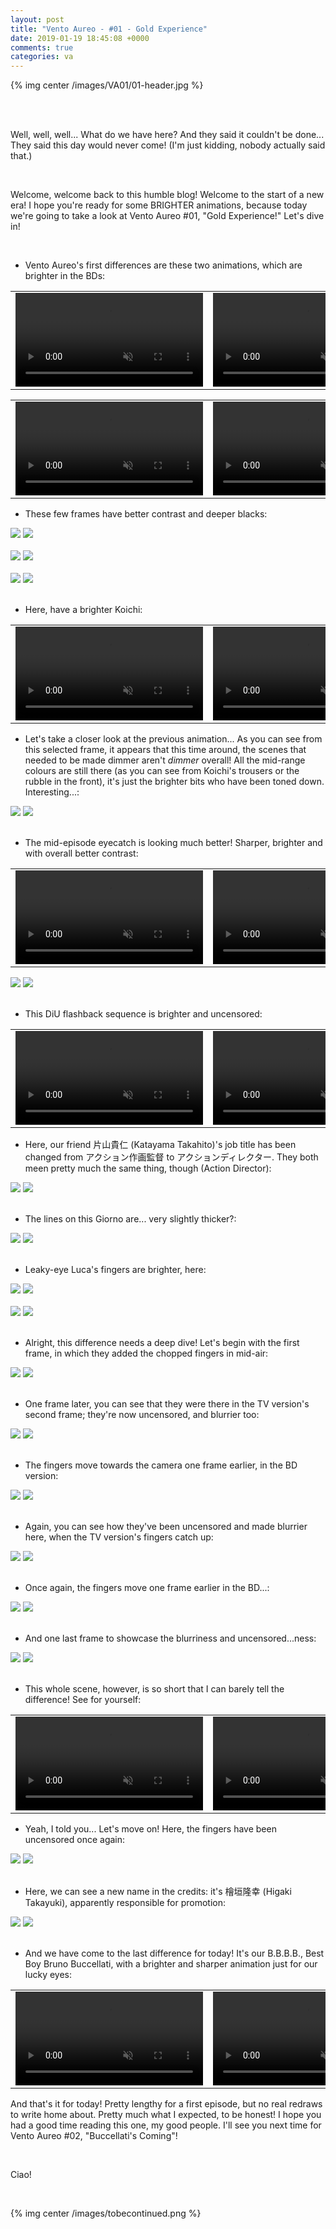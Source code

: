 ```yaml
---
layout: post
title: "Vento Aureo - #01 - Gold Experience"
date: 2019-01-19 18:45:08 +0000
comments: true
categories: va
---
```


{% img center /images/VA01/01-header.jpg %}
<!-- more -->

<br>
<br>

Well, well, well... What do we have here? And they said it couldn't be done... They said this day would never come! (I'm just kidding, nobody actually said that.)

<br>

Welcome, welcome back to this humble blog! Welcome to the start of a new era! I hope you're ready for some BRIGHTER animations, because today we're going to take a look at Vento Aureo #01, "Gold Experience!" Let's dive in!

<br>

- Vento Aureo's first differences are these two animations, which are brighter in the BDs:

<table width="100%">
<tr>
<td align="left" valign="top" width="50%">
<video class='center' muted nocontrols autoplay playsinline loop preload='auto'>
  <source src="./../videos/VA01/TV 01 - brighter gold experience.webm" type='video/webm; codecs="vp8, vorbis"'>
  <source src="./../videos/VA01/TV 01 - brighter gold experience.mp4" type='video/mp4; codecs=avc1.42E01E,mp4a.40.2'>
</video>
</td>
<td align="left" valign="top" width="50%">
<video class='center' muted nocontrols autoplay playsinline loop preload='auto'>
  <source src="./../videos/VA01/BD 01 - brighter gold experience.webm" type='video/webm; codecs="vp8, vorbis"'>
  <source src="./../videos/VA01/BD 01 - brighter gold experience.mp4" type='video/mp4; codecs=avc1.42E01E,mp4a.40.2'>
</video>
</td>
</tr>
</table>

<table width="100%">
<tr>
<td align="left" valign="top" width="50%">
<video class='center' muted nocontrols autoplay playsinline loop preload='auto'>
  <source src="./../videos/VA01/TV 02 - brighter plant.webm" type='video/webm; codecs="vp8, vorbis"'>
  <source src="./../videos/VA01/TV 02 - brighter plant.mp4" type='video/mp4; codecs=avc1.42E01E,mp4a.40.2'>
</video>
</td>
<td align="left" valign="top" width="50%">
<video class='center' muted nocontrols autoplay playsinline loop preload='auto'>
  <source src="./../videos/VA01/BD 02 - brighter plant.webm" type='video/webm; codecs="vp8, vorbis"'>
  <source src="./../videos/VA01/BD 02 - brighter plant.mp4" type='video/mp4; codecs=avc1.42E01E,mp4a.40.2'>
</video>
</td>
</tr>
</table>

- These few frames have better contrast and deeper blacks:

<div id="container1" class="twentytwenty-container">
 <img src="./../images/VA01/tv-21385.jpg" />
 <img src="./../images/VA01/bd-21385.jpg" />
</div>

<br>

<div id="container1" class="twentytwenty-container">
 <img src="./../images/VA01/tv-21391.jpg" />
 <img src="./../images/VA01/bd-21391.jpg" />
</div>

<br>

<div id="container1" class="twentytwenty-container">
 <img src="./../images/VA01/tv-21405.jpg" />
 <img src="./../images/VA01/bd-21405.jpg" />
</div>

<br>

- Here, have a brighter Koichi:

<table width="100%">
<tr>
<td align="left" valign="top" width="50%">
<video class='center' muted nocontrols autoplay playsinline loop preload='auto'>
  <source src="./../videos/VA01/TV 03 - brighter koichi.webm" type='video/webm; codecs="vp8, vorbis"'>
  <source src="./../videos/VA01/TV 03 - brighter koichi.mp4" type='video/mp4; codecs=avc1.42E01E,mp4a.40.2'>
</video>
</td>
<td align="left" valign="top" width="50%">
<video class='center' muted nocontrols autoplay playsinline loop preload='auto'>
  <source src="./../videos/VA01/BD 03 - brighter koichi.webm" type='video/webm; codecs="vp8, vorbis"'>
  <source src="./../videos/VA01/BD 03 - brighter koichi.mp4" type='video/mp4; codecs=avc1.42E01E,mp4a.40.2'>
</video>
</td>
</tr>
</table>

- Let's take a closer look at the previous animation... As you can see from this selected frame, it appears that this time around, the scenes that needed to be made dimmer aren't _dimmer_ overall! All the mid-range colours are still there (as you can see from Koichi's trousers or the rubble in the front), it's just the brighter bits who have been toned down. Interesting...:

<div id="container1" class="twentytwenty-container">
 <img src="./../images/VA01/tv-21464.jpg" />
 <img src="./../images/VA01/bd-21464.jpg" />
</div>

<br>

- The mid-episode eyecatch is looking much better! Sharper, brighter and with overall better contrast:

<table width="100%">
<tr>
<td align="left" valign="top" width="50%">
<video class='center' muted nocontrols autoplay playsinline loop preload='auto'>
  <source src="./../videos/VA01/TV 04 - eyecatch.webm" type='video/webm; codecs="vp8, vorbis"'>
  <source src="./../videos/VA01/TV 04 - eyecatch.mp4" type='video/mp4; codecs=avc1.42E01E,mp4a.40.2'>
</video>
</td>
<td align="left" valign="top" width="50%">
<video class='center' muted nocontrols autoplay playsinline loop preload='auto'>
  <source src="./../videos/VA01/BD 04 - eyecatch.webm" type='video/webm; codecs="vp8, vorbis"'>
  <source src="./../videos/VA01/BD 04 - eyecatch.mp4" type='video/mp4; codecs=avc1.42E01E,mp4a.40.2'>
</video>
</td>
</tr>
</table>

<div id="container1" class="twentytwenty-container">
 <img src="./../images/VA01/tv-22396.jpg" />
 <img src="./../images/VA01/bd-22396.jpg" />
</div>

<br>

- This DiU flashback sequence is brighter and uncensored:

<table width="100%">
<tr>
<td align="left" valign="top" width="50%">
<video class='center' muted nocontrols autoplay playsinline loop preload='auto'>
  <source src="./../videos/VA01/TV 05 - flashbacks.webm" type='video/webm; codecs="vp8, vorbis"'>
  <source src="./../videos/VA01/TV 05 - flashbacks.mp4" type='video/mp4; codecs=avc1.42E01E,mp4a.40.2'>
</video>
</td>
<td align="left" valign="top" width="50%">
<video class='center' muted nocontrols autoplay playsinline loop preload='auto'>
  <source src="./../videos/VA01/BD 05 - flashbacks.webm" type='video/webm; codecs="vp8, vorbis"'>
  <source src="./../videos/VA01/BD 05 - flashbacks.mp4" type='video/mp4; codecs=avc1.42E01E,mp4a.40.2'>
</video>
</td>
</tr>
</table>

- Here, our friend 片山貴仁 (Katayama Takahito)'s job title has been changed from アクション作画監督 to アクションディレクター. They both meen pretty much the same thing, though (Action Director):

<div id="container1" class="twentytwenty-container">
 <img src="./../images/VA01/tv-31170.jpg" />
 <img src="./../images/VA01/bd-31170.jpg" />
</div>

<br>

- The lines on this Giorno are... very slightly thicker?:

<div id="container1" class="twentytwenty-container">
 <img src="./../images/VA01/tv-31730.jpg" />
 <img src="./../images/VA01/bd-31730.jpg" />
</div>

<br>

- Leaky-eye Luca's fingers are brighter, here:

<div id="container1" class="twentytwenty-container">
 <img src="./../images/VA01/tv-31770.jpg" />
 <img src="./../images/VA01/bd-31770.jpg" />
</div>

<br>

<div id="container1" class="twentytwenty-container">
 <img src="./../images/VA01/tv-31785.jpg" />
 <img src="./../images/VA01/bd-31785.jpg" />
</div>

<br>

- Alright, this difference needs a deep dive! Let's begin with the first frame, in which they added the chopped fingers in mid-air:

<div id="container1" class="twentytwenty-container">
 <img src="./../images/VA01/tv-31827.jpg" />
 <img src="./../images/VA01/bd-31827.jpg" />
</div>

<br>

- One frame later, you can see that they were there in the TV version's second frame; they're now uncensored, and blurrier too:

<div id="container1" class="twentytwenty-container">
 <img src="./../images/VA01/tv-31828.jpg" />
 <img src="./../images/VA01/bd-31828.jpg" />
</div>

<br>

- The fingers move towards the camera one frame earlier, in the BD version:

<div id="container1" class="twentytwenty-container">
 <img src="./../images/VA01/tv-31830.jpg" />
 <img src="./../images/VA01/bd-31830.jpg" />
</div>

<br>

- Again, you can see how they've been uncensored and made blurrier here, when the TV version's fingers catch up:

<div id="container1" class="twentytwenty-container">
 <img src="./../images/VA01/tv-31832.jpg" />
 <img src="./../images/VA01/bd-31832.jpg" />
</div>

<br>

- Once again, the fingers move one frame earlier in the BD...:

<div id="container1" class="twentytwenty-container">
 <img src="./../images/VA01/tv-31833.jpg" />
 <img src="./../images/VA01/bd-31833.jpg" />
</div>

<br>

- And one last frame to showcase the blurriness and uncensored...ness:

<div id="container1" class="twentytwenty-container">
 <img src="./../images/VA01/tv-31835.jpg" />
 <img src="./../images/VA01/bd-31835.jpg" />
</div>

<br>

- This whole scene, however, is so short that I can barely tell the difference! See for yourself:

<table width="100%">
<tr>
<td align="left" valign="top" width="50%">
<video class='center' muted nocontrols autoplay playsinline loop preload='auto'>
  <source src="./../videos/VA01/TV 06 - fingerspit.webm" type='video/webm; codecs="vp8, vorbis"'>
  <source src="./../videos/VA01/TV 06 - fingerspit.mp4" type='video/mp4; codecs=avc1.42E01E,mp4a.40.2'>
</video>
</td>
<td align="left" valign="top" width="50%">
<video class='center' muted nocontrols autoplay playsinline loop preload='auto'>
  <source src="./../videos/VA01/BD 06 - fingerspit.webm" type='video/webm; codecs="vp8, vorbis"'>
  <source src="./../videos/VA01/BD 06 - fingerspit.mp4" type='video/mp4; codecs=avc1.42E01E,mp4a.40.2'>
</video>
</td>
</tr>
</table>

- Yeah, I told you... Let's move on! Here, the fingers have been uncensored once again:

<div id="container1" class="twentytwenty-container">
 <img src="./../images/VA01/tv-31934.jpg" />
 <img src="./../images/VA01/bd-31934.jpg" />
</div>

<br>

- Here, we can see a new name in the credits: it's 檜垣隆幸 (Higaki Takayuki), apparently responsible for promotion:

<div id="container1" class="twentytwenty-container">
 <img src="./../images/VA01/tv-32690.jpg" />
 <img src="./../images/VA01/bd-32690.jpg" />
</div>

<br>

- And we have come to the last difference for today! It's our B.B.B.B., Best Boy Bruno Buccellati, with a brighter and sharper animation just for our lucky eyes:

<table width="100%">
<tr>
<td align="left" valign="top" width="50%">
<video class='center' muted nocontrols autoplay playsinline loop preload='auto'>
  <source src="./../videos/VA01/TV 07 - BBBB.webm" type='video/webm; codecs="vp8, vorbis"'>
  <source src="./../videos/VA01/TV 07 - BBBB.mp4" type='video/mp4; codecs=avc1.42E01E,mp4a.40.2'>
</video>
</td>
<td align="left" valign="top" width="50%">
<video class='center' muted nocontrols autoplay playsinline loop preload='auto'>
  <source src="./../videos/VA01/BD 07 - BBBB.webm" type='video/webm; codecs="vp8, vorbis"'>
  <source src="./../videos/VA01/BD 07 - BBBB.mp4" type='video/mp4; codecs=avc1.42E01E,mp4a.40.2'>
</video>
</td>
</tr>
</table>

And that's it for today! Pretty lengthy for a first episode, but no real redraws to write home about. Pretty much what I expected, to be honest! I hope you had a good time reading this one, my good people. I'll see you next time for Vento Aureo #02, "Buccellati's Coming"!

<br>

Ciao!

<br>

{% img center /images/tobecontinued.png %}